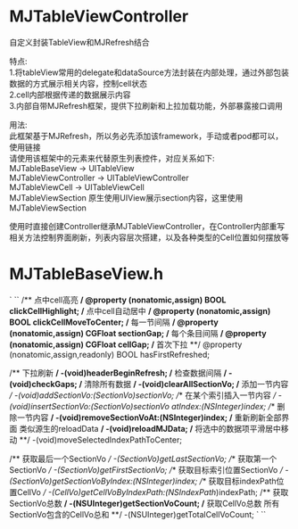 # MJTableViewController
自定义封装TableView和MJRefresh结合

特点:<br/>
1.将tableView常用的delegate和dataSource方法封装在内部处理，通过外部包装数据的方式展示相关内容，控制cell状态<br/>
2.cell内部根据传递的数据展示内容<br/>
3.内部自带MJRefresh框架，提供下拉刷新和上拉加载功能，外部暴露接口调用<br/>

用法:<br/>
此框架基于MJRefresh，所以务必先添加该framework，手动或者pod都可以，使用链接<br/>
请使用该框架中的元素来代替原生列表控件，对应关系如下:<br/>
MJTableBaseView -> UITableView<br/>
MJTableViewController -> UITableViewController<br/>
MJTableViewCell -> UITableViewCell<br/>
MJTableViewSection 原生使用UIView展示section内容，这里使用MJTableViewSection<br/>

使用时直接创建Controller继承MJTableViewController，在Controller内部重写相关方法控制界面刷新，列表内容层次搭建，以及各种类型的Cell位置如何摆放等

# MJTableBaseView.h
` `` 
/** 点中cell高亮 **/
@property (nonatomic,assign) BOOL clickCellHighlight;
/** 点中cell自动居中 **/
@property (nonatomic,assign) BOOL clickCellMoveToCenter;
/** 每一节间隔 **/
@property (nonatomic,assign) CGFloat sectionGap;
/** 每个条目间隔 **/
@property (nonatomic,assign) CGFloat cellGap;
/** 首次下拉 **/
@property (nonatomic,assign,readonly) BOOL hasFirstRefreshed;

/** 下拉刷新 **/
-(void)headerBeginRefresh;
/** 检查数据间隔 **/
-(void)checkGaps;
/** 清除所有数据 **/
-(void)clearAllSectionVo;
/** 添加一节内容 **/
-(void)addSectionVo:(SectionVo*)sectionVo;
/** 在某个索引插入一节内容 **/
-(void)insertSectionVo:(SectionVo*)sectionVo atIndex:(NSInteger)index;
/** 删除一节内容 **/
-(void)removeSectionVoAt:(NSInteger)index;
/** 重新刷新全部界面 类似源生的reloadData **/
-(void)reloadMJData;
/** 将选中的数据项平滑居中移动 **/
-(void)moveSelectedIndexPathToCenter;

/** 获取最后一个SectionVo **/
-(SectionVo*)getLastSectionVo;
/** 获取第一个SectionVo **/
-(SectionVo*)getFirstSectionVo;
/** 获取目标索引位置SectionVo **/
-(SectionVo*)getSectionVoByIndex:(NSInteger)index;
/** 获取目标indexPath位置CellVo **/
-(CellVo*)getCellVoByIndexPath:(NSIndexPath*)indexPath;
/** 获取SectionVo总数 **/
-(NSUInteger)getSectionVoCount;
/** 获取CellVo总数 所有SectionVo包含的CellVo总和 **/
-(NSUInteger)getTotalCellVoCount;
` `` 
